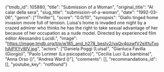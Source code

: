 {"tmdb_id": 105880, "title": "Submission of a Woman", "original_title": "Al calar della sera", "slug_title": "submission-of-a-woman", "date": "1992-03-06", "genre": ["Thriller"], "score": "0.0/10", "synopsis": "Giallo tinged home invasion movie full of tension. Luisa's home is invaded one night by a crazed admirer who thinks he has the right to take sexual advantage of her because of her occupation as a nude model. Directed by experienced film editor Alessandro Lucidi.", "image": "https://image.tmdb.org/t/p/w185_and_h278_bestv2/vaQv4pzwfV2eXfuTxohAiPXYyWV.jpg", "actors": ["Daniela Poggi (Luisa)", "Gianluca Favilla (Giorgio)", "Paolo Lorimer (Lo psicopatico)", "Cecilia Luci (La bambina)", "Anna Orso ()", "Andrea Ward ()"], "comments": [], "recommandations_id": [], "youtube_key": "notfound"}
